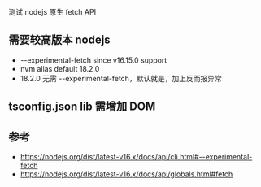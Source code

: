 测试 nodejs 原生 fetch API

## 需要较高版本 nodejs

* --experimental-fetch since v16.15.0 support
* nvm alias default 18.2.0
* 18.2.0 无需 --experimental-fetch，默认就是，加上反而报异常

## tsconfig.json lib 需增加 DOM

## 参考 

* https://nodejs.org/dist/latest-v16.x/docs/api/cli.html#--experimental-fetch
* https://nodejs.org/dist/latest-v16.x/docs/api/globals.html#fetch

